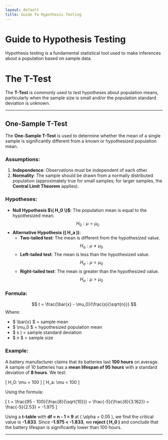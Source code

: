 ```yaml
---
layout: default
title: Guide To Hypothesis Testing
---
```


Guide to Hypothesis Testing
===========================

Hypothesis testing is a fundamental statistical tool used to make inferences about a population based on sample data. 


# The T-Test

The **T-Test** is commonly used to test hypotheses about population means, particularly when the sample size is small and/or the population standard deviation is unknown.

---


## One-Sample T-Test

The **One-Sample T-Test** is used to determine whether the mean of a single sample is significantly different from a known or hypothesized population mean.

### Assumptions:
1. **Independence**: Observations must be independent of each other.
2. **Normality**: The sample should be drawn from a normally distributed population (approximately true for small samples; for larger samples, the **Central Limit Theorem** applies).

### Hypotheses:
- **Null Hypothesis $\( H_0 \)$**: The population mean is equal to the hypothesized mean.
  $$
  H_0: \mu = \mu_0
  $$
- **Alternative Hypothesis (\( H_a \))**:
  - **Two-tailed test**: The mean is different from the hypothesized value.
    $$
    H_a: \mu \neq \mu_0
    $$
  - **Left-tailed test**: The mean is less than the hypothesized value.
    $$
    H_a: \mu < \mu_0
    $$
  - **Right-tailed test**: The mean is greater than the hypothesized value.
    $$
    H_a: \mu > \mu_0
    $$

### Formula:
$$
t = \frac{\bar{x} - \mu_0}{\frac{s}{\sqrt{n}}}
$$
Where:
- $ \bar{x} $ = sample mean
- $ \mu_0 $ = hypothesized population mean
- $ s \) = sample standard deviation
- $ n $ = sample size

### Example:
A battery manufacturer claims that its batteries last **100 hours** on average. A sample of 10 batteries has a **mean lifespan of 95 hours** with a standard deviation of **8 hours**. We test:

\[
H_0: \mu = 100
\]
\[
H_a: \mu < 100
\]

Using the formula:

\[
t = \frac{95 - 100}{\frac{8}{\sqrt{10}}} = \frac{-5}{\frac{8}{3.162}} = \frac{-5}{2.53} = -1.975
\]

Using a **t-table** with **df = n - 1 = 9** at \( \alpha = 0.05 \), we find the critical value is **-1.833**. Since **-1.975 < -1.833**, we **reject \( H_0 \)** and conclude that the battery lifespan is significantly lower than 100 hours.

---
